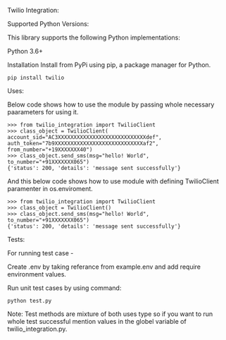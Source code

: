 Twilio Integration:

Supported Python Versions:

This library supports the following Python implementations:

Python 3.6+

Installation
Install from PyPi using pip, a package manager for Python.

    pip install twilio

Uses:

Below code shows how to use the module by passing whole necessary paarameters for using it.

    >>> from twilio_integration import TwilioClient
    >>> class_object = TwilioClient( account_sid="AC3XXXXXXXXXXXXXXXXXXXXXXXXXXXXdef", auth_token="7b9XXXXXXXXXXXXXXXXXXXXXXXXXXXXaf2", from_number="+19XXXXXXX40")
    >>> class_object.send_sms(msg="hello! World",       to_number="+91XXXXXXX065")
    {'status': 200, 'details': 'message sent successfully'}

And this below code shows how to use module with defining TwilioClient paramenter in os.enviroment.

    >>> from twilio_integration import TwilioClient
    >>> class_object = TwilioClient()
    >>> class_object.send_sms(msg="hello! World", to_number="+91XXXXXXX065")
    {'status': 200, 'details': 'message sent successfully'}

Tests:

For running test case -

 Create .env by taking referance from example.env and add require environment values.

Run unit test cases by using command:

    python test.py

Note: Test methods are mixture of both uses type so if you want to run whole test successful mention values in the globel variable of twilio_integration.py.  
